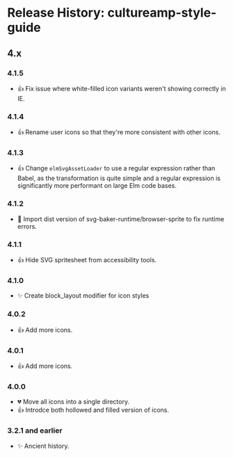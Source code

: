 # Release History: cultureamp-style-guide

## 4.x

### 4.1.5

- 👍 Fix issue where white-filled icon variants weren't showing correctly in IE.

### 4.1.4

- 👍 Rename user icons so that they're more consistent with other icons.

### 4.1.3

- 👍 Change `elmSvgAssetLoader` to use a regular expression rather than Babel, as
the transformation is quite simple and a regular expression is significantly more
performant on large Elm code bases.

### 4.1.2

- 🐛 Import dist version of svg-baker-runtime/browser-sprite to fix runtime errors.

### 4.1.1

- 👍 Hide SVG spritesheet from accessibility tools.

### 4.1.0

- ✨ Create block_layout modifier for icon styles

### 4.0.2

- 👍 Add more icons.

### 4.0.1

- 👍 Add more icons.

### 4.0.0

- 💔 Move all icons into a single directory.
- 👍 Introdce both hollowed and filled version of icons.

### 3.2.1 and earlier

- ✨ Ancient history.
